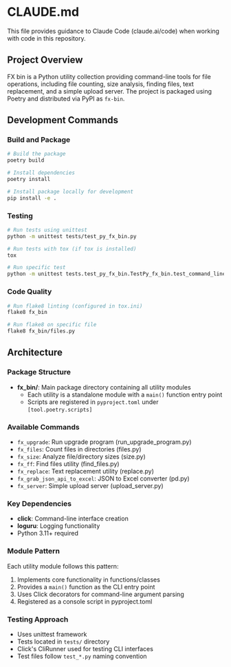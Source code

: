 # CLAUDE.md

This file provides guidance to Claude Code (claude.ai/code) when working with code in this repository.

## Project Overview

FX bin is a Python utility collection providing command-line tools for file operations, including file counting, size analysis, finding files, text replacement, and a simple upload server. The project is packaged using Poetry and distributed via PyPI as `fx-bin`.

## Development Commands

### Build and Package
```bash
# Build the package
poetry build

# Install dependencies
poetry install

# Install package locally for development
pip install -e .
```

### Testing
```bash
# Run tests using unittest
python -m unittest tests/test_py_fx_bin.py

# Run tests with tox (if tox is installed)
tox

# Run specific test
python -m unittest tests.test_py_fx_bin.TestPy_fx_bin.test_command_line_interface
```

### Code Quality
```bash
# Run flake8 linting (configured in tox.ini)
flake8 fx_bin

# Run flake8 on specific file
flake8 fx_bin/files.py
```

## Architecture

### Package Structure
- **fx_bin/**: Main package directory containing all utility modules
  - Each utility is a standalone module with a `main()` function entry point
  - Scripts are registered in `pyproject.toml` under `[tool.poetry.scripts]`

### Available Commands
- `fx_upgrade`: Run upgrade program (run_upgrade_program.py)
- `fx_files`: Count files in directories (files.py)
- `fx_size`: Analyze file/directory sizes (size.py)
- `fx_ff`: Find files utility (find_files.py)
- `fx_replace`: Text replacement utility (replace.py)
- `fx_grab_json_api_to_excel`: JSON to Excel converter (pd.py)
- `fx_server`: Simple upload server (upload_server.py)

### Key Dependencies
- **click**: Command-line interface creation
- **loguru**: Logging functionality
- Python 3.11+ required

### Module Pattern
Each utility module follows this pattern:
1. Implements core functionality in functions/classes
2. Provides a `main()` function as the CLI entry point
3. Uses Click decorators for command-line argument parsing
4. Registered as a console script in pyproject.toml

### Testing Approach
- Uses unittest framework
- Tests located in `tests/` directory
- Click's CliRunner used for testing CLI interfaces
- Test files follow `test_*.py` naming convention